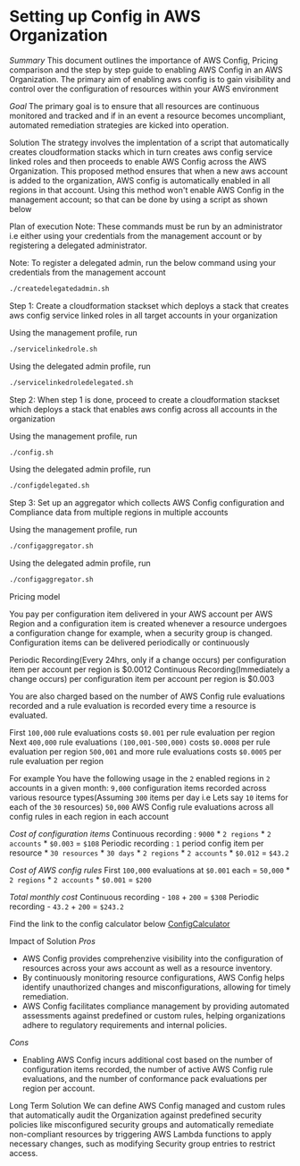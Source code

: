 # Setting up Config in AWS Organization

_Summary_
This document outlines the importance of AWS Config, Pricing comparison and the step by step guide to enabling AWS Config in an AWS Organization. The primary aim of enabling aws config is to gain visibility and control over the configuration of resources within your AWS environment

_Goal_
The primary goal is to ensure that all resources are continuous monitored and tracked and if in an event a resource becomes uncompliant, automated remediation strategies are kicked into operation.

Solution
The strategy involves the implentation of a script that automatically creates cloudformation stacks which in turn creates aws config service linked roles and then proceeds to enable AWS Config across the AWS Organization. This proposed method ensures that when a new aws account is added to the organization, AWS config is automatically enabled in all regions in that account. Using this method won't enable AWS Config in the management account; so that can be done by using a script as shown below

Plan of execution
Note: These commands must be run by an administrator i.e either using your credentials from the management account or by registering a delegated administrator.

Note: To register a delegated admin, run the below command using your credentials from the management account
```sh
./createdelegatedadmin.sh
```

Step 1: Create a cloudformation stackset which deploys a stack that creates aws config service linked roles in all target accounts in your organization 

Using the management profile, run 
```sh
./servicelinkedrole.sh
```
Using the delegated admin profile, run 
```sh
./servicelinkedroledelegated.sh
```

Step 2: When step 1 is done, proceed to create a cloudformation stackset which deploys a stack that enables aws config across all accounts in the organization

Using the management profile, run 
```sh
./config.sh
```
Using the delegated admin profile, run 
```sh
./configdelegated.sh
```

Step 3: Set up an aggregator which collects AWS Config configuration and Compliance data from multiple regions in multiple accounts

Using the management profile, run 
```sh
./configaggregator.sh
```
Using the delegated admin profile, run 
```sh
./configaggregator.sh
```

Pricing model

You pay per configuration item delivered in your AWS account per AWS Region and a configuration item is created whenever a resource undergoes a configuration change for example, when a security group is changed. Configuration items can be delivered periodically or continuously

Periodic Recording(Every 24hrs, only if a change occurs) per configuration item per account per region is $0.0012
Continuous Recording(Immediately a change occurs) per configuration item per account per region is $0.003

You are also charged based on the number of AWS Config rule evaluations recorded and a rule evaluation is recorded every time a resource is evaluated.

First `100,000` rule evaluations costs `$0.001` per rule evaluation per region
Next `400,000` rule evaluations `(100,001-500,000)` costs `$0.0008` per rule evaluation per region
`500,001` and more rule evaluations costs `$0.0005` per rule evaluation per region

For example
You have the following usage in the `2` enabled regions in `2` accounts in a given month:
`9,000` configuration items recorded across various resource types(Assuming `300` items per day i.e Lets say `10` items for each of the `30` resources)
`50,000` AWS Config rule evaluations across all config rules in each region in each account

_Cost of configuration items_
Continuous recording : `9000` * `2 regions` * `2 accounts` * `$0.003` = `$108`
Periodic recording : `1` period config item per resource * `30 resources` * `30 days` * `2 regions` * `2 accounts` * `$0.012` = `$43.2`

_Cost of AWS config rules_
First `100,000` evaluations at `$0.001` each = `50,000` * `2 regions` * `2 accounts` * `$0.001` = `$200`

_Total monthly cost_
Continuous recording - `108` + `200` = `$308`
Periodic recording - `43.2` + `200` = `$243.2`

Find the link to the config calculator below
[ConfigCalculator](https://calculator.aws/#/createCalculator/Config)

Impact of Solution
_Pros_
- AWS Config provides comprehenzive visibility into the configuration of resources across your aws account as well as a resource inventory.
- By continuously monitoring resource configurations, AWS Config helps identify unauthorized changes and misconfigurations, allowing for timely remediation.
- AWS Config facilitates compliance management by providing automated assessments against predefined or custom rules, helping organizations adhere to regulatory requirements and internal policies.

_Cons_
- Enabling AWS Config incurs additional cost based on the number of configuration items recorded, the number of active AWS Config rule evaluations, and the number of conformance pack evaluations per region per account.

Long Term Solution
We can define AWS Config managed and custom rules that automatically audit the Organization against predefined security policies like misconfigured security groups and automatically remediate non-compliant resources by triggering AWS Lambda functions to apply necessary changes, such as modifying Security group entries to restrict access.